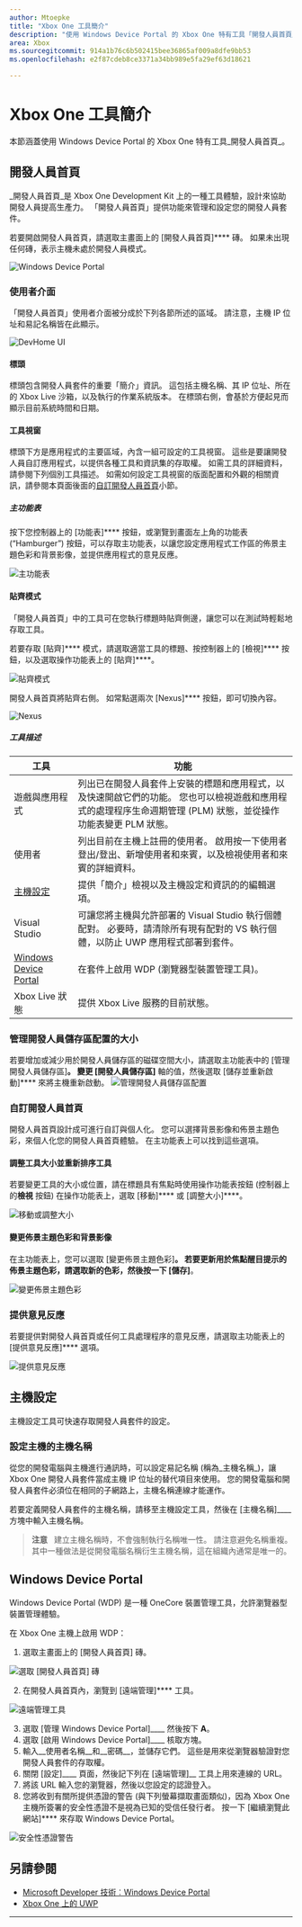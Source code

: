 ```yaml
---
author: Mtoepke
title: "Xbox One 工具簡介"
description: "使用 Windows Device Portal 的 Xbox One 特有工具「開發人員首頁」。"
area: Xbox
ms.sourcegitcommit: 914a1b76c6b502415bee36865af009a8dfe9bb53
ms.openlocfilehash: e2f87cdeb8ce3371a34bb989e5fa29ef63d18621

---
```


# Xbox One 工具簡介

本節涵蓋使用 Windows Device Portal 的 Xbox One 特有工具_開發人員首頁_。

## 開發人員首頁

_開發人員首頁_是 Xbox One Development Kit 上的一種工具體驗，設計來協助開發人員提高生產力。 「開發人員首頁」提供功能來管理和設定您的開發人員套件。

若要開啟開發人員首頁，請選取主畫面上的 [開發人員首頁]**** 磚。 如果未出現任何磚，表示主機未處於開發人員模式。

  ![Windows Device Portal](images/windowsdeviceportal_1.png)

### 使用者介面
「開發人員首頁」使用者介面被分成於下列各節所述的區域。 請注意，主機 IP 位址和易記名稱皆在此顯示。

  ![DevHome UI](images/devhome_ui.png)

#### 標頭
標頭包含開發人員套件的重要「簡介」資訊。 這包括主機名稱、其 IP 位址、所在的 Xbox Live 沙箱，以及執行的作業系統版本。 在標頭右側，會基於方便起見而顯示目前系統時間和日期。

#### 工具視窗
標頭下方是應用程式的主要區域，內含一組可設定的工具視窗。 這些是要讓開發人員自訂應用程式，以提供各種工具和資訊集的存取權。 如需工具的詳細資料，請參閱下列個別工具描述。 如需如何設定工具視窗的版面配置和外觀的相關資訊，請參閱本頁面後面的[自訂開發人員首頁](#customizing-dev-home)小節。

##### 主功能表
按下您控制器上的 [功能表]**** 按鈕，或瀏覽到畫面左上角的功能表 (“Hamburger”) 按鈕，可以存取主功能表，以讓您設定應用程式工作區的佈景主題色彩和背景影像，並提供應用程式的意見反應。

  ![主功能表](images/devhome_mainmenu.png)

#### 貼齊模式
「開發人員首頁」中的工具可在您執行標題時貼齊側邊，讓您可以在測試時輕鬆地存取工具。


若要存取 [貼齊]**** 模式，請選取適當工具的標題、按控制器上的 [檢視]**** 按鈕，以及選取操作功能表上的 [貼齊]****。

  ![貼齊模式](images/devhome_snapmode.png)

開發人員首頁將貼齊右側。 如常點選兩次 [Nexus]**** 按鈕，即可切換內容。

  ![Nexus](images/devhome_nexus.png)

##### 工具描述
| 工具  | 功能 |
|-------|--------------|
| 遊戲與應用程式  | 列出已在開發人員套件上安裝的標題和應用程式，以及快速開啟它們的功能。 您也可以檢視遊戲和應用程式的處理程序生命週期管理 (PLM) 狀態，並從操作功能表變更 PLM 狀態。 |
| 使用者 | 列出目前在主機上註冊的使用者。 啟用按一下使用者登出/登出、新增使用者和來賓，以及檢視使用者和來賓的詳細資料。 |
| [主機設定](#console-settings) | 提供「簡介」檢視以及主機設定和資訊的的編輯選項。 |
| Visual Studio | 可讓您將主機與允許部署的 Visual Studio 執行個體配對。 必要時，請清除所有現有配對的 VS 執行個體，以防止 UWP 應用程式部署到套件。 |
| [Windows Device Portal](#windows-device-portal) | 在套件上啟用 WDP (瀏覽器型裝置管理工具)。 |
| Xbox Live 狀態 | 提供 Xbox Live 服務的目前狀態。 |

### 管理開發人員儲存區配置的大小

若要增加或減少用於開發人員儲存區的磁碟空間大小，請選取主功能表中的 [管理開發人員儲存區]****。 變更 [開發人員儲存區]**** 軸的值，然後選取 [儲存並重新啟動]**** 來將主機重新啟動。
  ![管理開發人員儲存區配置](images/devhome_storage.png)

### 自訂開發人員首頁

開發人員首頁設計成可進行自訂與個人化。 您可以選擇背景影像和佈景主題色彩，來個人化您的開發人員首頁體驗。 在主功能表上可以找到這些選項。

#### 調整工具大小並重新排序工具
若要變更工具的大小或位置，請在標題具有焦點時使用操作功能表按鈕 (控制器上的**檢視** 按鈕) 在操作功能表上，選取 [移動]**** 或 [調整大小]****。

  ![移動或調整大小](images/devhome_move.png)

#### 變更佈景主題色彩和背景影像
在主功能表上，您可以選取 [變更佈景主題色彩]****。 若要更新用於焦點醒目提示的佈景主題色彩，請選取新的色彩，然後按一下 [儲存]****。

  ![變更佈景主題色彩](images/devhome_colors.png)

### 提供意見反應
若要提供對開發人員首頁或任何工具處理程序的意見反應，請選取主功能表上的 [提供意見反應]**** 選項。

  ![提供意見反應](images/devhome_feedback.png)

## 主機設定
主機設定工具可快速存取開發人員套件的設定。

### 設定主機的主機名稱
從您的開發電腦與主機進行通訊時，可以設定易記名稱 (稱為_主機名稱_)，讓 Xbox One 開發人員套件當成主機 IP 位址的替代項目來使用。 您的開發電腦和開發人員套件必須位在相同的子網路上，主機名稱連線才能運作。  

若要定義開發人員套件的主機名稱，請移至主機設定工具，然後在 [主機名稱]____ 方塊中輸入主機名稱。  

  > **注意** &nbsp;&nbsp;建立主機名稱時，不會強制執行名稱唯一性。 請注意避免名稱重複。 其中一種做法是從開發電腦名稱衍生主機名稱，這在組織內通常是唯一的。

## Windows Device Portal
Windows Device Portal (WDP) 是一種 OneCore 裝置管理工具，允許瀏覽器型裝置管理體驗。

在 Xbox One 主機上啟用 WDP：

1. 選取主畫面上的 [開發人員首頁] 磚。

  ![選取 [開發人員首頁] 磚](images/windowsdeviceportal_1.png)

2. 在開發人員首頁內，瀏覽到 [遠端管理]**** 工具。

  ![遠端管理工具](images/windowsdeviceportal_2.png)

3. 選取 [管理 Windows Device Portal]____ 然後按下 __A__。
4. 選取 [啟用 Windows Device Portal]____ 核取方塊。
5. 輸入__使用者名稱__和__密碼__，並儲存它們。 這些是用來從瀏覽器驗證對您開發人員套件的存取權。
6. 關閉 [設定]____ 頁面，然後記下列在 [遠端管理]__ 工具上用來連線的 URL。
7. 將該 URL 輸入您的瀏覽器，然後以您設定的認證登入。
8. 您將收到有關所提供憑證的警告 (與下列螢幕擷取畫面類似)，因為 Xbox One 主機所簽署的安全性憑證不是視為已知的受信任發行者。 按一下 [繼續瀏覽此網站]**** 來存取 Windows Device Portal。

  ![安全性憑證警告](images/security_cert_warning.jpg)

## 另請參閱
- [Microsoft Developer 技術︰Windows Device Portal](https://msdn.microsoft.com/en-us/windows/uwp/debug-test-perf/device-portal-xbox)
- [Xbox One 上的 UWP](index.md)



----



<!--HONumber=Jun16_HO4-->


